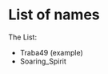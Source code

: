 # List of names

<p style="font-size:20px><b> This here is the list of names of people who have completed the exam. </br> 
You neeed to add your name in this list for your exam to be considered complete. </b></p>

# The List:

- Traba49 (example)
- Soaring_Spirit